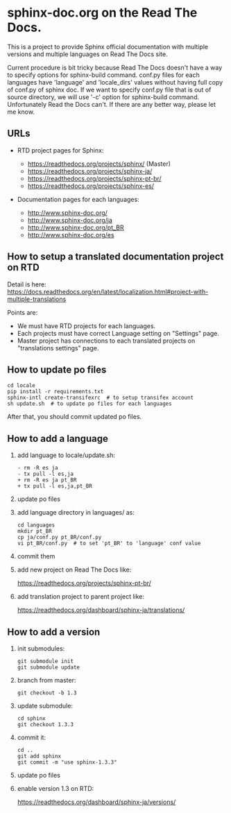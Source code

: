 # sphinx-doc.org on the Read The Docs.

This is a project to provide Sphinx official documentation with multiple versions and multiple languages on Read The Docs site.

Current procedure is bit tricky because Read The Docs doesn't have a way to specify options for sphinx-build command.
conf.py files for each languages have 'language' and 'locale_dirs' values without having full copy of conf.py of sphinx doc. If we want to specify conf.py file that is out of source directory, we will use '-c' option for sphinx-build command. Unfortunately Read the Docs can't. If there are any better way, please let me know.

## URLs

* RTD project pages for Sphinx:

  * https://readthedocs.org/projects/sphinx/  (Master)
  * https://readthedocs.org/projects/sphinx-ja/
  * https://readthedocs.org/projects/sphinx-pt-br/
  * https://readthedocs.org/projects/sphinx-es/

* Documentation pages for each languages:

  * http://www.sphinx-doc.org/
  * http://www.sphinx-doc.org/ja
  * http://www.sphinx-doc.org/pt_BR
  * http://www.sphinx-doc.org/es

## How to setup a translated documentation project on RTD

Detail is here: https://docs.readthedocs.org/en/latest/localization.html#project-with-multiple-translations

Points are:

* We must have RTD projects for each languages.
* Each projects must have correct Language setting on "Settings" page.
* Master project has connections to each translated projects on "translations settings" page.


## How to update po files

```
cd locale
pip install -r requirements.txt
sphinx-intl create-transifexrc  # to setup transifex account
sh update.sh  # to update po files for each languages
```

After that, you should commit updated po files.


## How to add a language

1. add language to locale/update.sh:

   ```
   - rm -R es ja
   - tx pull -l es,ja
   + rm -R es ja pt_BR
   + tx pull -l es,ja,pt_BR
   ```

2. update po files

3. add language directory in languages/ as:

   ```
   cd languages
   mkdir pt_BR
   cp ja/conf.py pt_BR/conf.py
   vi pt_BR/conf.py  # to set 'pt_BR' to 'language' conf value
   ```

4. commit them

5. add new project on Read The Docs like:

   https://readthedocs.org/projects/sphinx-pt-br/

6. add translation project to parent project like:

   https://readthedocs.org/dashboard/sphinx-ja/translations/


## How to add a version

1. init submodules:

   ```
   git submodule init
   git submodule update
   ```

2. branch from master:

   ```
   git checkout -b 1.3
   ```

3. update submodule:

   ```
   cd sphinx
   git checkout 1.3.3
   ```

4. commit it:

   ```
   cd ..
   git add sphinx
   git commit -m "use sphinx-1.3.3"
   ```

5. update po files

6. enable version 1.3 on RTD:

   https://readthedocs.org/dashboard/sphinx-ja/versions/

